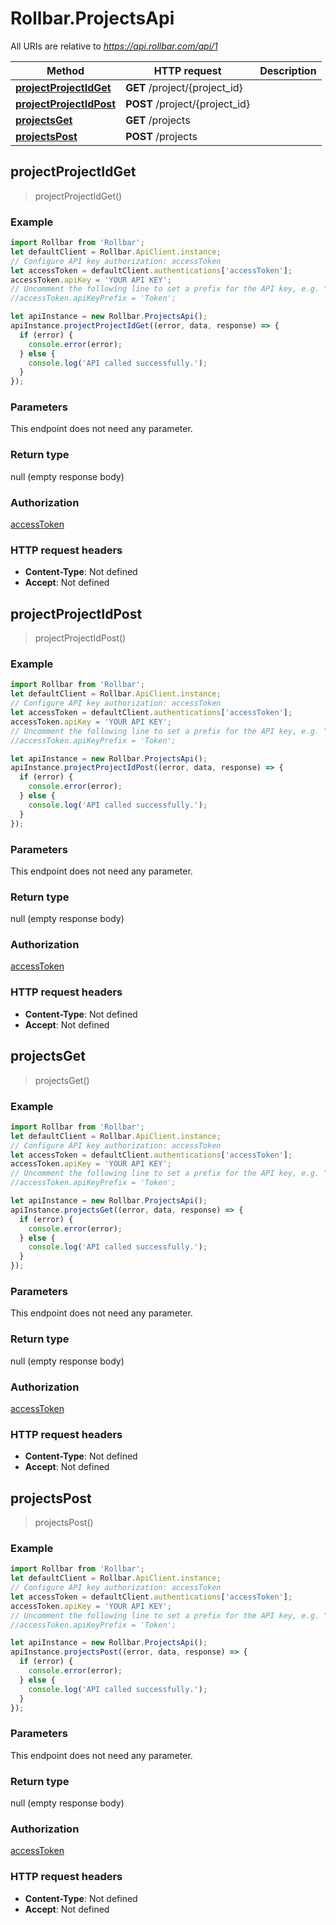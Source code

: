 # Rollbar.ProjectsApi

All URIs are relative to *https://api.rollbar.com/api/1*

Method | HTTP request | Description
------------- | ------------- | -------------
[**projectProjectIdGet**](ProjectsApi.md#projectProjectIdGet) | **GET** /project/{project_id} | 
[**projectProjectIdPost**](ProjectsApi.md#projectProjectIdPost) | **POST** /project/{project_id} | 
[**projectsGet**](ProjectsApi.md#projectsGet) | **GET** /projects | 
[**projectsPost**](ProjectsApi.md#projectsPost) | **POST** /projects | 



## projectProjectIdGet

> projectProjectIdGet()



### Example

```javascript
import Rollbar from 'Rollbar';
let defaultClient = Rollbar.ApiClient.instance;
// Configure API key authorization: accessToken
let accessToken = defaultClient.authentications['accessToken'];
accessToken.apiKey = 'YOUR API KEY';
// Uncomment the following line to set a prefix for the API key, e.g. "Token" (defaults to null)
//accessToken.apiKeyPrefix = 'Token';

let apiInstance = new Rollbar.ProjectsApi();
apiInstance.projectProjectIdGet((error, data, response) => {
  if (error) {
    console.error(error);
  } else {
    console.log('API called successfully.');
  }
});
```

### Parameters

This endpoint does not need any parameter.

### Return type

null (empty response body)

### Authorization

[accessToken](../README.md#accessToken)

### HTTP request headers

- **Content-Type**: Not defined
- **Accept**: Not defined


## projectProjectIdPost

> projectProjectIdPost()



### Example

```javascript
import Rollbar from 'Rollbar';
let defaultClient = Rollbar.ApiClient.instance;
// Configure API key authorization: accessToken
let accessToken = defaultClient.authentications['accessToken'];
accessToken.apiKey = 'YOUR API KEY';
// Uncomment the following line to set a prefix for the API key, e.g. "Token" (defaults to null)
//accessToken.apiKeyPrefix = 'Token';

let apiInstance = new Rollbar.ProjectsApi();
apiInstance.projectProjectIdPost((error, data, response) => {
  if (error) {
    console.error(error);
  } else {
    console.log('API called successfully.');
  }
});
```

### Parameters

This endpoint does not need any parameter.

### Return type

null (empty response body)

### Authorization

[accessToken](../README.md#accessToken)

### HTTP request headers

- **Content-Type**: Not defined
- **Accept**: Not defined


## projectsGet

> projectsGet()



### Example

```javascript
import Rollbar from 'Rollbar';
let defaultClient = Rollbar.ApiClient.instance;
// Configure API key authorization: accessToken
let accessToken = defaultClient.authentications['accessToken'];
accessToken.apiKey = 'YOUR API KEY';
// Uncomment the following line to set a prefix for the API key, e.g. "Token" (defaults to null)
//accessToken.apiKeyPrefix = 'Token';

let apiInstance = new Rollbar.ProjectsApi();
apiInstance.projectsGet((error, data, response) => {
  if (error) {
    console.error(error);
  } else {
    console.log('API called successfully.');
  }
});
```

### Parameters

This endpoint does not need any parameter.

### Return type

null (empty response body)

### Authorization

[accessToken](../README.md#accessToken)

### HTTP request headers

- **Content-Type**: Not defined
- **Accept**: Not defined


## projectsPost

> projectsPost()



### Example

```javascript
import Rollbar from 'Rollbar';
let defaultClient = Rollbar.ApiClient.instance;
// Configure API key authorization: accessToken
let accessToken = defaultClient.authentications['accessToken'];
accessToken.apiKey = 'YOUR API KEY';
// Uncomment the following line to set a prefix for the API key, e.g. "Token" (defaults to null)
//accessToken.apiKeyPrefix = 'Token';

let apiInstance = new Rollbar.ProjectsApi();
apiInstance.projectsPost((error, data, response) => {
  if (error) {
    console.error(error);
  } else {
    console.log('API called successfully.');
  }
});
```

### Parameters

This endpoint does not need any parameter.

### Return type

null (empty response body)

### Authorization

[accessToken](../README.md#accessToken)

### HTTP request headers

- **Content-Type**: Not defined
- **Accept**: Not defined

